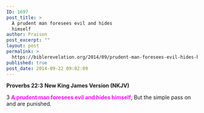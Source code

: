 ```yaml
---
ID: 1697
post_title: >
  A prudent man foresees evil and hides
  himself
author: Praison
post_excerpt: ""
layout: post
permalink: >
  https://biblerevelation.org/2014/09/prudent-man-foresees-evil-hides-himself/
published: true
post_date: 2014-09-22 09:02:09
---
```

<strong>Proverbs 22:3</strong>
<strong> New King James Version (NKJV)</strong>

3 <span style="color: #ff00ff;"><strong>A prudent man foresees evil and hides himself</strong></span>,
But the simple pass on and are punished.
